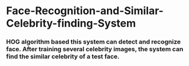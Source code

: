 # Face-Recognition-and-Similar-Celebrity-finding-System

### HOG algorithm based this system can detect and recognize face. After training several celebrity images, the system can find the similar celebrity of a test face. 
